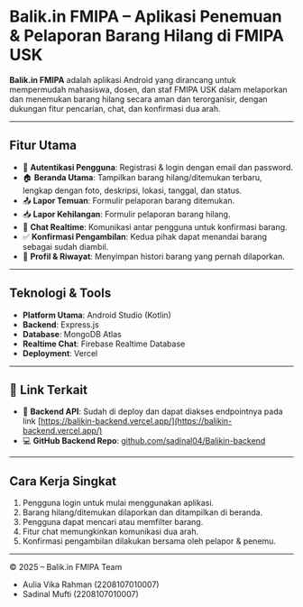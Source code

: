 # Balik.in FMIPA – Aplikasi Penemuan & Pelaporan Barang Hilang di FMIPA USK

**Balik.in FMIPA** adalah aplikasi Android yang dirancang untuk mempermudah mahasiswa, dosen, dan staf FMIPA USK dalam melaporkan dan menemukan barang hilang secara aman dan terorganisir, dengan dukungan fitur pencarian, chat, dan konfirmasi dua arah.

---

## Fitur Utama

- 🔐 **Autentikasi Pengguna**: Registrasi & login dengan email dan password.
- 🏠 **Beranda Utama**: Tampilkan barang hilang/ditemukan terbaru, lengkap dengan foto, deskripsi, lokasi, tanggal, dan status.
- 📤 **Lapor Temuan**: Formulir pelaporan barang ditemukan.
- 📥 **Lapor Kehilangan**: Formulir pelaporan barang hilang.
- 💬 **Chat Realtime**: Komunikasi antar pengguna untuk konfirmasi barang.
- ✅ **Konfirmasi Pengambilan**: Kedua pihak dapat menandai barang sebagai sudah diambil.
- 👤 **Profil & Riwayat**: Menyimpan histori barang yang pernah dilaporkan.

---

## Teknologi & Tools

- **Platform Utama**: Android Studio (Kotlin)
- **Backend**: Express.js
- **Database**: MongoDB Atlas
- **Realtime Chat**: Firebase Realtime Database
- **Deployment**: Vercel

---

## 🔗 Link Terkait

- 🔧 **Backend API**: Sudah di deploy dan dapat diakses endpointnya pada link [https://balikin-backend.vercel.app/](https://balikin-backend.vercel.app/)
- 💻 **GitHub Backend Repo**: [github.com/sadinal04/Balikin-backend](https://github.com/sadinal04/Balikin-backend)

---

## Cara Kerja Singkat

1. Pengguna login untuk mulai menggunakan aplikasi.
2. Barang hilang/ditemukan dilaporkan dan ditampilkan di beranda.
3. Pengguna dapat mencari atau memfilter barang.
4. Fitur chat memungkinkan komunikasi dua arah.
5. Konfirmasi pengambilan dilakukan bersama oleh pelapor & penemu.

---


© 2025 – Balik.in FMIPA Team
- Aulia Vika Rahman (2208107010007)
- Sadinal Mufti (2208107010007)
